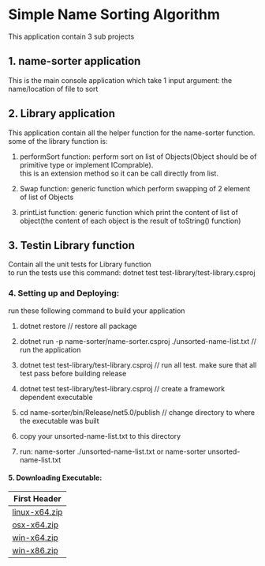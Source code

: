 

# Simple Name Sorting Algorithm

This application contain 3 sub projects

## 1. name-sorter application

This is the main console application which take 1 input argument: the name/location of file to sort<br/>


## 2. Library application

This application contain all the helper function for the name-sorter function.<br />
some of the library function is: 

1. performSort function: perform sort on list of Objects(Object should be of primitive type or implement IComprable). <br />
this is an extension method so it can be call directly from list.

2. Swap function: generic function which perform swapping of 2 element of list of Objects <br />

3. printList function: generic function which print the content of list of object(the content of each object is the result of toString() function)

## 3. Testin Library function

Contain all the unit tests for Library function <br />
to run the tests use this command: dotnet test test-library/test-library.csproj 


### 4. Setting up and Deploying:

run these following command to build your application

1. dotnet restore // restore all package 

2. dotnet run -p name-sorter/name-sorter.csproj ./unsorted-name-list.txt  // run the application

3. dotnet test test-library/test-library.csproj  // run all test. make sure that all test pass before building release

4. dotnet test test-library/test-library.csproj  // create a framework dependent executable 

5. cd name-sorter/bin/Release/net5.0/publish // change directory to where the executable was built

6. copy your unsorted-name-list.txt to this directory

7. run:  name-sorter ./unsorted-name-list.txt or name-sorter unsorted-name-list.txt 

#### 5. Downloading Executable:
| First Header  |
| ------------- |
| [linux-x64.zip](https://github.com/zeotuan/SimpleQuickSort/releases/download/0.0.1/linux-x64.zip)  |
| [osx-x64.zip](https://github.com/zeotuan/SimpleQuickSort/releases/download/0.0.1/osx-x64.zip)  |
| [win-x64.zip](https://github.com/zeotuan/SimpleQuickSort/releases/download/0.0.1/win-x64.zip)  |
| [win-x86.zip](https://github.com/zeotuan/SimpleQuickSort/releases/download/0.0.1/win-x86.zip)  |
